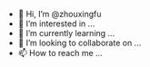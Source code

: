 - 👋 Hi, I’m @zhouxingfu
- 👀 I’m interested in ...
- 🌱 I’m currently learning ...
- 💞️ I’m looking to collaborate on ...
- 📫 How to reach me ...

<!---
zhouxingfu/zhouxingfu is a ✨ special ✨ repository because its `README.md` (this file) appears on your GitHub profile.
You can click the Preview link to take a look at your changes.
--->
